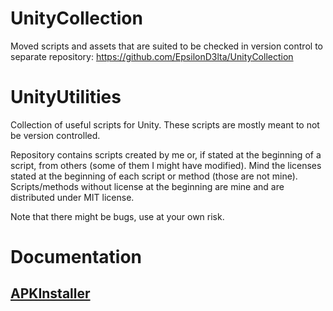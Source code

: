 # UnityCollection
Moved scripts and assets that are suited to be checked in version control to separate repository:
https://github.com/EpsilonD3lta/UnityCollection

# UnityUtilities
Collection of useful scripts for Unity. These scripts are mostly meant to not be version controlled. 

Repository contains scripts created by me or, if stated at the beginning of a script, from others (some of them I might have modified).
Mind the licenses stated at the beginning of each script or method (those are not mine). Scripts/methods without license at the beginning are mine
and are distributed under MIT license.

Note that there might be bugs, use at your own risk.

# Documentation
## [APKInstaller](Documentation/APKInstaller.pdf)
